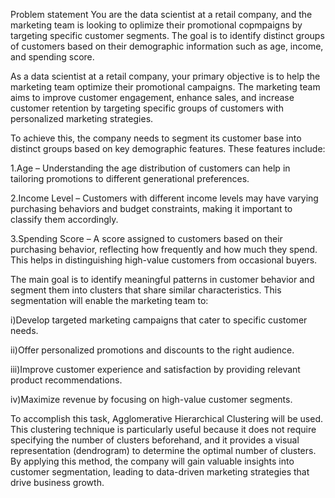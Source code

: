 Problem statement
You are the data scientist at a retail company, and the marketing 
team is looking to oplimize their promotional copmpaigns by targeting 
specific customer segments. The goal is to identify distinct groups
of customers based on their demographic information such as age, income,
and spending score.

As a data scientist at a retail company, your primary objective is to help
the marketing team optimize their promotional campaigns. The marketing team 
aims to improve customer engagement, enhance sales, and increase customer 
retention by targeting specific groups of customers with personalized 
marketing strategies.

To achieve this, the company needs to segment its customer base into distinct 
groups based on key demographic features. These features include:

1.Age – Understanding the age distribution of customers can help in tailoring 
promotions to different generational preferences.

2.Income Level – Customers with different income levels may have varying 
purchasing behaviors and budget constraints, making it important to classify them 
accordingly.

3.Spending Score – A score assigned to customers based on their purchasing behavior, 
reflecting how frequently and how much they spend. This helps in distinguishing 
high-value customers from occasional buyers.

The main goal is to identify meaningful patterns in customer behavior and segment 
them into clusters that share similar characteristics. This segmentation will enable 
the marketing team to:

i)Develop targeted marketing campaigns that cater to specific customer needs.

ii)Offer personalized promotions and discounts to the right audience.

iii)Improve customer experience and satisfaction by providing relevant product 
recommendations.

iv)Maximize revenue by focusing on high-value customer segments.

To accomplish this task, Agglomerative Hierarchical Clustering will be used. This 
clustering technique is particularly useful because it does not require specifying 
the number of clusters beforehand, and it provides a visual representation 
(dendrogram) to determine the optimal number of clusters. By applying this method,
the company will gain valuable insights into customer segmentation, leading to 
data-driven marketing strategies that drive business growth.








